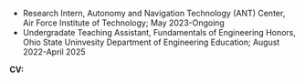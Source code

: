 - Research Intern, Autonomy and Navigation Technology (ANT) Center, Air Force Institute of Technology; May 2023-Ongoing
- Undergradate Teaching Assistant, Fundamentals of Engineering Honors, Ohio State Uninvesity Department of Engineering Education; August 2022-April 2025

**CV:** 